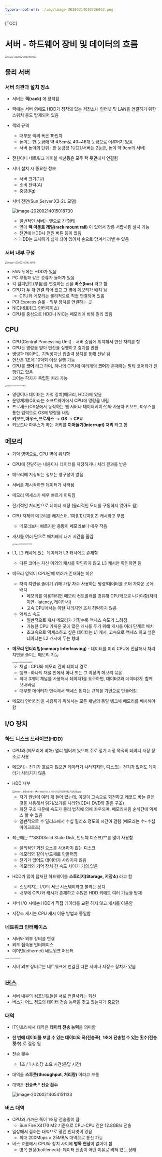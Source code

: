 ```yaml
---
typora-root-url: ./img/image-20200214010726062.png
---
```


[TOC]

# 서버 - 하드웨어 장비 및 데이터의 흐름

<img src="https://tva1.sinaimg.cn/large/0082zybpgy1gbvh6eeyraj30wb0rs4dl.jpg" alt="image-20200214062303504" style="zoom:50%;" /> 



## 물리 서버

### 서버 외관과 설치 장소 

- 서버는 **랙(rack)** 에 장착됨 

- 랙에는 서버 외에도 HDD가 정착돼 있는 저장소나 인터넷 및 LAN을 연결하기 위한 스위치 등도 탑재되어 있음

- 랙의 규격

  - 대부분 랙의 폭은 19인치
  - 높이는 한 눈금에 약 4.5cm로 40~46개 눈금으로 이루어져 있음
  - 서버 높이의 단위 : 한 눈금당 1U(2U서버는 2눈금, 높이 약 9cm의 서버)

- 전원이나 네트워크 케이블 배선등은 모두 랙 뒷면에서 연결됨

- 서버 설치 시 중요한 정보

  - 서버 크기(1U)
  - 소비 전력(A)
  - 중량(Kg)

- 서버 전면(Sun Server X3-2L 모델)

  ![image-20200214015018730](https://tva1.sinaimg.cn/large/0082zybpgy1gbvh9cfqt7j32ys0rsu0x.jpg)

  

  - 일반적인 서버는 옆으로 긴 형태
  - 옆에 **랙 마운트 레일(rack mount rail)** 이 있어서 장롱 서랍처럼 설치 가능
  - 전면에 HDD나 전원 버튼 등이 있음
  - HDD는 교체하기 쉽게 되어 있어서 손으로 당겨서 꺼낼 수 있음



### 서버 내부 구성

<img src="https://tva1.sinaimg.cn/large/0082zybpgy1gbvh98f7wnj30td0rsjvr.jpg" alt="image-20200214014235715" style="zoom:50%;" /> 

- FAN 뒤에는 HDD가 있음
- PC 부품과 같은 종류가 들어가 있음
- 각 컴퍼넌트(부품)를 연결하는 선을 **버스(bus)** 라고 함
- CPU가 두 개 연결 되어 있고 그 옆에 메모리가 배치 됨
  - CPU와 메모리는 물리적으로 직접 연결되어 있음
- PCI Express 슬롯 - 외부 장치를 연결하는 곳 
- NIC(네트워크 인터페이스)
- CPU를 중심으로 HDD나 NIC는 메모리에 비해 멀리 있음 





## CPU

- CPU(Central Processing Unit) - 서버 중심에 위치해서 연산 처리를 함 
- CPU는 명령을 받아 연산을 실행하고 결과를 반환 
- 명령과 데이터는 기억장치난 입출력 장치를 통해 전달 됨 
- 연산은 1초에 10억회 이상 실행 가능
- CPU를 **코어** 라고 하며, 하나의 CPU에 여러개의 **코어**가 존재하는 멀티 코어화가 진행되고 있음
- 코어는 각자가 독립된 처리 가능

<img src="https://tva1.sinaimg.cn/large/0082zybpgy1gbvh921wbjj30xm0rswob.jpg" alt="image-20200214024232877" style="zoom: 33%;" /> 

- 명령이나 데이터는 기억 장치(메모리, HDD)에 있음
- 운영체제(OS)라는 소프트웨어에서 CPU에 명령을 내림
- 프로세스(OS상에서 동작하는 웹 서버나 데이터베이스)와 사용자 키보드, 마우스를 통한 입력으로 OS에 명령을 내림 
- **키보드,마우스,프로세스** -> **OS** -> **CPU** 
- 키보드나 마우스가 하는 처리를 **끼어들기(interrupt) 처리** 라고 함



## 메모리

- 기억 영역으로, CPU 옆에 위치함 

- CPU에 전달하는 내용이나 데이터를 저장하거나 처리 결과를 받음

- 메모리에 저장되는 정보는 영구성이 없음

- 서버를 재시작하면 데이터가 사라짐

- 메모리 액세스가 매우 빠르게 이뤄짐

- 전기적인 처리만으로 데이터 저장 (물리적인 모터를 구동하지 않아도 됨)

- CPU 자체의 메모리를 레지스터, 1차(L1)/2차(L2) 캐시라고 부름

  - 메모리보다 빠르지만 용량이 메모리보다 매우 작음 

- 캐시를 여러 단으로 배치해서 대기 시간을 줄임

  <img src="https://tva1.sinaimg.cn/large/0082zybpgy1gbvh8mmmtpj31240rs4ef.jpg" alt="image-20200214031717935" style="zoom:33%;" /> 

- L1, L2 캐시에 있는 데이터가 L3 캐시에도 존재함

  - 다른 코어는 자신 이외의 캐시를 확인하지 않고 L3 캐시만 확인하면 됨 

- 메모리 영역이 CPU안에 여러개 존재하는 이유

  - 처리 지연을 줄이기 위해 가장 자주 사용하는 명령/데이터를 코어 가까운 곳에 배치 
    - 메모리를 이용하려면 메모리 컨트롤러를 경유해 CPU밖으로 나가야함(처리 지연- latency, 레이턴시)
    - 고속 CPU에서는 이런 처리지연 조차 허락하지 않음
  - 액세스 속도
    - 일반적으로 캐시 메모리가 커질수록 액세스 속도가 느려짐 
    -  가능한 CPU 가까운 곳에 많은 캐시를 두기 위해 캐시를 여러 단계로 배치 
    - 초고속으로 액세스하고 싶은 데이터는 L1 캐시, 고속으로 액세스 하고 싶은 데이터는 L2 캐시에 두는 형태 

- **메모리 인터리빙(memory Interleaving)** - 데이터를 미리 CPU에 전달해서 처리 지연을 줄이는 메모리 기능

  <img src="https://tva1.sinaimg.cn/large/0082zybpgy1gbvh8h4b6zj31660rsx2z.jpg" alt="image-20200214041358075" style="zoom:33%;" /> 

  - 채널 : CPU와 메모리 간의 데이터 경로 
  - 뱅크 : 하나의 채널 안에서 하나 또는 그 이상의 메모리 묶음
  - 최대 3개의 채널을 사용해서 데이터1을 요구하면, 데이터2와 데이터3도 함께 보내버림
  - 대부분 데이터가 연속해서 액세스 된다는 규칙을 기반으로 만들어짐 

- 메모리 인터리빙을 사용하기 위해서는 모든 채널의 동일 뱅크에 메모리를 배치해야함 



## I/O 장치 

### 하드 디스크 드라이브(HDD)

- CPU와 (메모리에 비해) 멀리 떨어져 있으며 주로 장기 저장 목적의 데이터 저장 장소로 사용

- 메모리는 전기가 흐르지 않으면 데이터가 사라지지만, 디스크는 전기가 없어도 데이터가 사라지지 않음

- HDD 내부

  <img src="https://it.donga.com/files/2011/04/26/00.jpg" alt="íëëì¤í¬, âì©ëâ ë§ì´ ì ë¶ê° ìëë¤? (/../../00-20200214042702626.jpg)" style="zoom:50%;" />

  

  - 자기 원반이 여러 개 들어 있는데, 이것이 고속으로 회전하고 레코드 바늘 같은 것을 사용해서 읽기/쓰기를 처리함(CD나 DVD와 같은 구조)
  - 회전 구조 때문에 속도가 물리 법칙에 의해 좌우되며, 메모리처럼 순식간에 액세스 할 수 없음
  - 일반적으로 수 밀리초에서 수십 밀리초 정도의 시간이 걸림 (메모리는 수~수십 마이크로초)

- 최근에는 **SSD(Solid State Disk, 반도체 디스크)**를 많이 사용함 

  - 물리적인 회전 요소를 사용하지 않는 디스크 
  - 메모리와 같이 반도체로 만들어짐
  - 전기가 없어도 데이터가 사라지지 않음
  - 메모리와 기억 장치 간 속도 차이가 거의 없음

- HDD가 많이 탑재된 하드웨어를 **스토리지(Storage, 저장소)** 라고 함 

  - 스토리지는 I/O의 서브 시스템이라고 불리는 장치
  - 내부에 CPU와 캐시가 존재하고 수많은 HDD 외에도 여러 기능을 탑재

- 서버 I/O 시에는 HDD가 직접 데이터를 교환 하지 않고 캐시를 이용함

- 저장소 캐시는 CPU 캐시 이용 방법과 동일함 



### 네트워크 인터페이스 

- 서버와 외부 장비를 연결
- 외부 접속용 인터페이스
- 이더넷(ethernet) 네트워크 어댑터

<img src="https://tva1.sinaimg.cn/large/0082zybpgy1gbvh87fsynj31i40rse81.jpg" alt="image-20200214050227651" style="zoom: 25%;" />

- 서버 외부 장비로는 네트워크에 연결된 다른 서버나 저장소 장치가 있음



## 버스

- 서버 내부의 컴포넌트들을 서로 연결시키는 회선
- 버스가 어느 정도의 데이터 전송 능력을 갖고 있는지가 중요함



### 대역

- IT인프라에서 대역은 **데이터 전송 능력**을 의미함 

- **한 번에 데이터를 보낼 수 있는 데이터의 폭(전송폭)**, **1초에 전송할 수 있는 횟수(전송 횟수)** 로 결정 됨 

- 전송 횟수 

  - 1초 / 1 처리당 소요 시간(응답 시간) 

- 대역을 **스루풋(throughput, 처리량)** 이라고 부름

- 대역은 **전송폭 * 전송 횟수**

  ![image-20200214054151133](https://tva1.sinaimg.cn/large/0082zybpgy1gbvfziy4poj31df0rs7pe.jpg)



### 버스 대역

- CPU와 가까운 쪽이 1초당 전송량이 큼
  - Sun Fire X4170 M2 기준으로 CPU-CPU 간은 12.8GB/s 전송
- 일상에서 접하는 대역으로 광랜 인터넷이 있음
  - 최대 200Mbps = 25MB/s 대역으로 통신 가능
- 버스 흐름에서 CPU와 장치 사이에 **병목 현상**이 없어야 함
  - 병목 현상(bottleneck): 데이터 전송이 어떤 이유로 막혀 있는 상태

